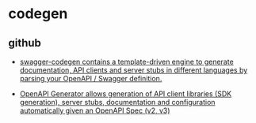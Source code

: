 # codegen

## github

* [swagger-codegen contains a template-driven engine to generate documentation, API clients and server stubs in different languages by parsing your OpenAPI / Swagger definition.](https://github.com/swagger-api/swagger-codegen)

* [OpenAPI Generator allows generation of API client libraries (SDK generation), server stubs, documentation and configuration automatically given an OpenAPI Spec (v2, v3)](https://github.com/OpenAPITools/openapi-generator)